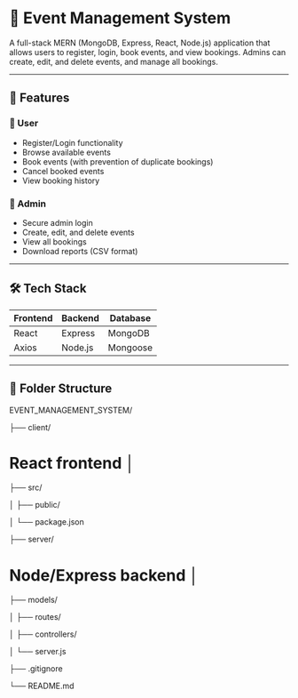 # 🎉 Event Management System

A full-stack MERN (MongoDB, Express, React, Node.js) application that allows users to register, login, book events, and view bookings. Admins can create, edit, and delete events, and manage all bookings.

---

## 🚀 Features

### 👥 User
- Register/Login functionality
- Browse available events
- Book events (with prevention of duplicate bookings)
- Cancel booked events
- View booking history

### 🔐 Admin
- Secure admin login
- Create, edit, and delete events
- View all bookings
- Download reports (CSV format)

---

## 🛠️ Tech Stack

| Frontend | Backend | Database |
|----------|---------|----------|
| React    | Express | MongoDB  |
| Axios    | Node.js | Mongoose |

---

## 📁 Folder Structure

EVENT_MANAGEMENT_SYSTEM/ 

├── client/ 

# React frontend │ 

├── src/

│ ├── public/

│ └── package.json 

├── server/ 

# Node/Express backend │

├── models/

│ ├── routes/

│ ├── controllers/ 

│ └── server.js 

├── .gitignore 

└── README.md

